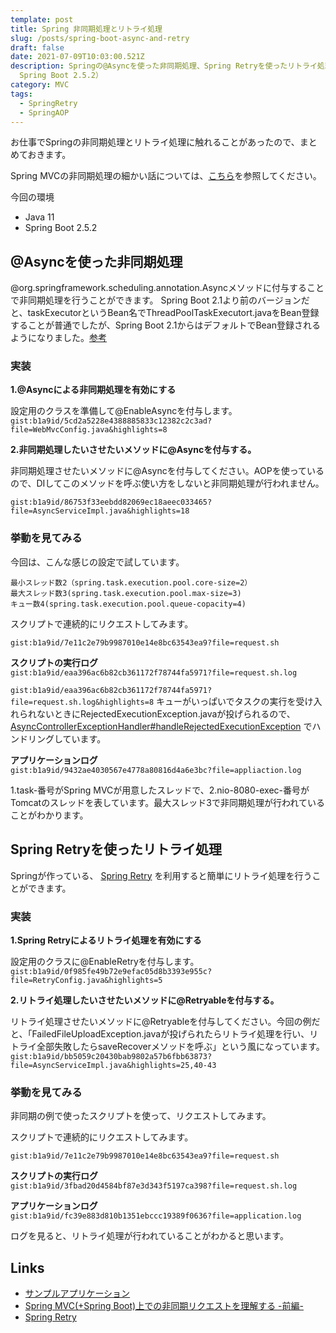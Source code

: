 ```yaml
---
template: post
title: Spring 非同期処理とリトライ処理
slug: /posts/spring-boot-async-and-retry
draft: false
date: 2021-07-09T10:03:00.521Z
description: Springの@Asyncを使った非同期処理、Spring Retryを使ったリトライ処理のサンプルです。（Java 11,
  Spring Boot 2.5.2）
category: MVC
tags:
  - SpringRetry
  - SpringAOP
---
```

お仕事でSpringの非同期処理とリトライ処理に触れることがあったので、まとめておきます。

Spring MVCの非同期処理の細かい話については、[こちら](https://qiita.com/kazuki43zoo/items/ce88dea403c596249e8a)を参照してください。

今回の環境
- Java 11
- Spring Boot 2.5.2

## @Asyncを使った非同期処理
@org.springframework.scheduling.annotation.Asyncメソッドに付与することで非同期処理を行うことができます。
Spring Boot 2.1より前のバージョンだと、taskExecutorというBean名でThreadPoolTaskExecutort.javaをBean登録することが普通でしたが、Spring Boot 2.1からはデフォルトでBean登録されるようになりました。[参考](https://github.com/spring-projects/spring-boot/blob/2.5.x/spring-boot-project/spring-boot-autoconfigure/src/main/java/org/springframework/boot/autoconfigure/task/TaskExecutionAutoConfiguration.java#L75-L81)

### 実装
**1.@Asyncによる非同期処理を有効にする**

設定用のクラスを準備して@EnableAsyncを付与します。
`gist:b1a9id/5cd2a5228e4388885833c12382c2c3ad?file=WebMvcConfig.java&highlights=8`

**2.非同期処理したいさせたいメソッドに@Asyncを付与する。**

非同期処理させたいメソッドに@Asyncを付与してください。AOPを使っているので、DIしてこのメソッドを呼ぶ使い方をしないと非同期処理が行われません。

`gist:b1a9id/86753f33eebdd82069ec18aeec033465?file=AsyncServiceImpl.java&highlights=18`

### 挙動を見てみる
今回は、こんな感じの設定で試しています。
```
最小スレッド数2（spring.task.execution.pool.core-size=2）
最大スレッド数3(spring.task.execution.pool.max-size=3)
キュー数4(spring.task.execution.pool.queue-copacity=4)
```

スクリプトで連続的にリクエストしてみます。

`gist:b1a9id/7e11c2e79b9987010e14e8bc63543ea9?file=request.sh`

**スクリプトの実行ログ**\
`gist:b1a9id/eaa396ac6b82cb361172f78744fa5971?file=request.sh.log`

`gist:b1a9id/eaa396ac6b82cb361172f78744fa5971?file=request.sh.log&highlights=8`
キューがいっぱいでタスクの実行を受け入れられないときにRejectedExecutionException.javaが投げられるので、 [AsyncControllerExceptionHandler#handleRejectedExecutionException](https://github.com/b1a9id/spring-async-demo/blob/main/src/main/java/com/b1a9idps/springasyncdemo/controller/handler/AsyncControllerExceptionHandler.java#L15-L19) でハンドリングしています。

**アプリケーションログ**\
`gist:b1a9id/9432ae4030567e4778a80816d4a6e3bc?file=appliaction.log`

1.task-番号がSpring MVCが用意したスレッドで、2.nio-8080-exec-番号がTomcatのスレッドを表しています。最大スレッド3で非同期処理が行われていることがわかります。

## Spring Retryを使ったリトライ処理
Springが作っている、 [Spring Retry](https://github.com/spring-projects/spring-retry) を利用すると簡単にリトライ処理を行うことができます。

### 実装
**1.Spring Retryによるリトライ処理を有効にする**

設定用のクラスに@EnableRetryを付与します。\
`gist:b1a9id/0f985fe49b72e9efac05d8b3393e955c?file=RetryConfig.java&highlights=5`

**2.リトライ処理したいさせたいメソッドに@Retryableを付与する。**

リトライ処理させたいメソッドに@Retryableを付与してください。今回の例だと、「FailedFileUploadException.javaが投げられたらリトライ処理を行い、リトライ全部失敗したらsaveRecoverメソッドを呼ぶ」という風になっています。\
`gist:b1a9id/bb5059c20430bab9802a57b6fbb63873?file=AsyncServiceImpl.java&highlights=25,40-43`

### 挙動を見てみる
非同期の例で使ったスクリプトを使って、リクエストしてみます。

スクリプトで連続的にリクエストしてみます。

`gist:b1a9id/7e11c2e79b9987010e14e8bc63543ea9?file=request.sh`

**スクリプトの実行ログ**\
`gist:b1a9id/3fbad20d4584bf87e3d343f5197ca398?file=request.sh.log`

**アプリケーションログ**\
`gist:b1a9id/fc39e883d810b1351ebccc19389f0636?file=application.log`

ログを見ると、リトライ処理が行われていることがわかると思います。

## Links
- [サンプルアプリケーション](https://github.com/b1a9id/spring-async-demo)
- [Spring MVC(+Spring Boot)上での非同期リクエストを理解する -前編-](https://qiita.com/kazuki43zoo/items/ce88dea403c596249e8a)
- [Spring Retry](https://github.com/spring-projects/spring-retry)
